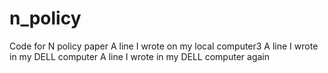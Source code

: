 # n_policy
Code for N policy paper
A line I wrote on my local computer3
A line I wrote in my DELL computer
A line I wrote in my DELL computer again
